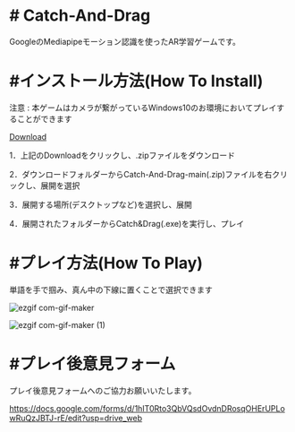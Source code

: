 <h1># Catch-And-Drag</h1>

GoogleのMediapipeモーション認識を使ったAR学習ゲームです。





<h1>#インストール方法(How To Install)</h1>

注意 : 本ゲームはカメラが繋がっているWindows10のお環境においてプレイすることができます

  <a href="https://github.com/hoon6620/Catch-And-Drag/archive/refs/heads/main.zip">Download</a>
  
1．上記のDownloadをクリックし、.zipファイルをダウンロード

2．ダウンロードフォルダーからCatch-And-Drag-main(.zip)ファイルを右クリックし、展開を選択

3．展開する場所(デスクトップなど)を選択し、展開

4．展開されたフォルダーからCatch&Drag(.exe)を実行し、プレイ






<h1>#プレイ方法(How To Play)</h1>

単語を手で掴み、真ん中の下線に置くことで選択できます


![ezgif com-gif-maker](https://user-images.githubusercontent.com/52064857/137252710-328b5fd1-af8c-4e3c-b104-c0106b983c04.gif)



![ezgif com-gif-maker (1)](https://user-images.githubusercontent.com/52064857/137252716-ae31ce5d-b03e-40a1-a2ea-216e12b5b925.gif)






<h1>#プレイ後意見フォーム</h1>

プレイ後意見フォームへのご協力お願いいたします。

https://docs.google.com/forms/d/1hIT0Rto3QbVQsdOvdnDRosqOHErUPLowRuQzJBTJ-rE/edit?usp=drive_web
